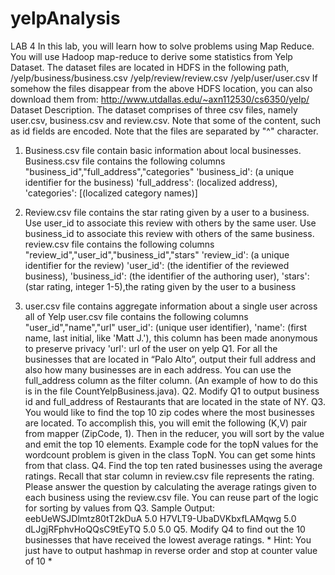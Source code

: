 # yelpAnalysis
LAB 4
In this lab, you will learn how to solve problems using Map Reduce. You will use Hadoop map-reduce to derive some statistics from Yelp Dataset.
The dataset files are located in HDFS in the following path,
/yelp/business/business.csv /yelp/review/review.csv /yelp/user/user.csv
If somehow the files disappear from the above HDFS location, you can also download them from:
http://www.utdallas.edu/~axn112530/cs6350/yelp/
Dataset Description.
The dataset comprises of three csv files, namely user.csv, business.csv and review.csv. Note that some of the content, such as id fields are encoded. Note that the files are separated by "^" character.
1. Business.csv file contain basic information about local businesses. Business.csv file contains the following columns "business_id","full_address","categories"
'business_id': (a unique identifier for the business) 'full_address': (localized address),
'categories': [(localized category names)]
2. Review.csv file contains the star rating given by a user to a business. Use user_id to associate this review with others by the same user. Use business_id to associate this review with others of the same business.
review.csv file contains the following columns "review_id","user_id","business_id","stars"
'review_id': (a unique identifier for the review)
'user_id': (the identifier of the reviewed business),
'business_id': (the identifier of the authoring user),
'stars': (star rating, integer 1-5),the rating given by the user to a business
  
3. user.csv file contains aggregate information about a single user across all of Yelp user.csv file contains the following columns "user_id","name","url"
user_id': (unique user identifier),
'name': (first name, last initial, like 'Matt J.'), this column has been made anonymous to preserve privacy
'url': url of the user on yelp
Q1. For all the businesses that are located in “Palo Alto”, output their full address and also how many businesses are in each address. You can use the full_address column as the filter column.
(An example of how to do this is in the file CountYelpBusiness.java).
Q2. Modify Q1 to output business id and full_address of Restaurants that are located in the state of NY.
Q3. You would like to find the top 10 zip codes where the most businesses are located. To accomplish this, you will emit the following (K,V) pair from mapper (ZipCode, 1). Then in the reducer, you will sort by the value and emit the top 10 elements.
Example code for the topN values for the wordcount problem is given in the class TopN. You can get some hints from that class.
Q4. Find the top ten rated businesses using the average ratings. Recall that star column in review.csv file represents the rating.
Please answer the question by calculating the average ratings given to each business using the review.csv file. You can reuse part of the logic for sorting by values from Q3.
Sample Output: eebUeWSJDlmtz80tT2kDuA 5.0 H7VLT9-UbaDVKbxfLAMqwg 5.0 dLJgjRFphvHoQQsC9tEyTQ 5.0 5.0
Q5. Modify Q4 to find out the 10 businesses that have received the lowest average ratings. * Hint: You just have to output hashmap in reverse order and stop at counter value of 10 *
   
